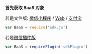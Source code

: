 **首先获取 BaaS 对象**

若是文件版: [微信小程序](/js-sdk/wechat/README.md) / [Web](/js-sdk/web/README.md) / [支付宝](/js-sdk/alipay/README.md)
```javascript
var BaaS = require('sdk.js')
```

若是[微信插件版](/js-sdk/wechat/README.md)
```javascript
var BaaS = requirePlugin('sdkPlugin')
```